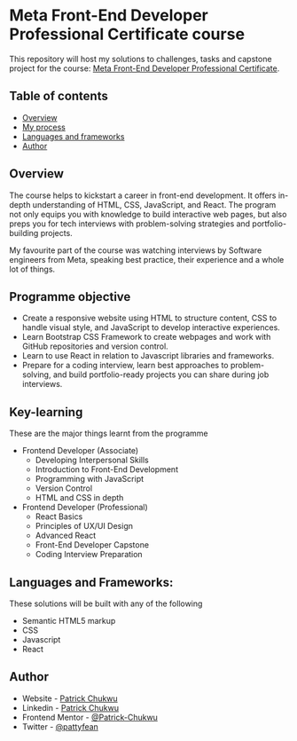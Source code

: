 # Meta Front-End Developer Professional Certificate course


This repository will host my solutions to challenges, tasks and capstone project for the course: [Meta Front-End Developer Professional Certificate](https://www.coursera.org/professional-certificates/meta-front-end-developer).

## Table of contents

  - [Overview](#overview)
  - [My process](#my-process)
  - [Languages and frameworks](#built-with)
  - [Author](#author)

## Overview
The course helps to kickstart a career in front-end development. It offers in-depth understanding of HTML, CSS, JavaScript, and React. The program not only equips you with knowledge to build interactive web pages, but also preps you for tech interviews with problem-solving strategies and portfolio-building projects.

My favourite part of the course was watching interviews by Software engineers from Meta, speaking best practice, their experience and a whole lot of things.

## Programme objective
- Create a responsive website using HTML to structure content, CSS to handle visual style, and JavaScript to develop interactive experiences.
- Learn Bootstrap CSS Framework to create webpages and work with GitHub repositories and version control.
- Learn to use React in relation to Javascript libraries and frameworks.
- Prepare for a coding interview, learn best approaches to problem-solving, and build portfolio-ready projects you can share during job interviews.

## Key-learning
These are the major things learnt from the programme
- Frontend Developer (Associate)
    - Developing Interpersonal Skills
    - Introduction to Front-End Development
    - Programming with JavaScript
    - Version Control
    - HTML and CSS in depth
- Frontend Developer (Professional)
    - React Basics
    - Principles of UX/UI Design
    - Advanced React
    - Front-End Developer Capstone
    - Coding Interview Preparation


   
##  Languages and Frameworks:

These solutions will be built with any of the following
- Semantic HTML5 markup
- CSS 
- Javascript
- React




## Author

- Website - [Patrick Chukwu](https://www.your-site.com)
- Linkedin - [Patrick Chukwu](https://www.linkedin.com/in/patrick-chukwu)
- Frontend Mentor - [@Patrick-Chukwu](https://www.frontendmentor.io/profile/Patrick-Chukwu)
- Twitter - [@pattyfean](https://www.twitter.com/d_patrickchukwu)



